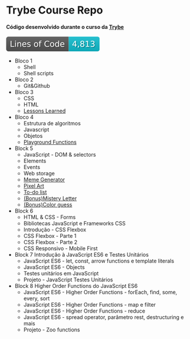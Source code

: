 # Trybe Course Repo

#### Código desenvolvido durante o curso da [Trybe](https://www.betrybe.com/)
![Lines of code](https://github.com/wberilo/trybe-exercises/blob/image-data/badge.svg)
* Bloco 1
    * Shell
    * Shell scripts
* Bloco 2
    * Git&Github
* Bloco 3
    * CSS
    * HTML
    * [Lessons Learned](https://github.com/wberilo/trybe-project-block-3)
* Bloco 4
    * Estrutura de algoritmos
    * Javascript
    * Objetos
    * [Playground Functions](https://github.com/wberilo/trybe-project-block-4)
* Block 5
    * JavaScript - DOM & selectors
    * Elements
    * Events
    * Web storage
    * [Meme Generator](https://github.com/wberilo/meme-generator)
    * [Pixel Art](https://github.com/wberilo/pixel-art)
    * [To-do list](https://github.com/wberilo/todo-list)
    * [(Bonus)Mistery Letter](https://github.com/wberilo/mistery-letter)
    * [(Bonus)Color guess](https://github.com/wberilo/color-guess)
* Block 6
    * HTML & CSS - Forms
    * Bibliotecas JavaScript e Frameworks CSS
    * Introdução - CSS Flexbox
    * CSS Flexbox - Parte 1
    * CSS Flexbox - Parte 2
    * CSS Responsivo - Mobile First
* Block 7 Introdução à JavaScript ES6 e Testes Unitários
    * JavaScript ES6 - let, const, arrow functions e template literals
    * JavaScript ES6 - Objects
    * Testes unitários em JavaScript
    * Projeto - JavaScript Testes Unitários
* Block 8 Higher Order Functions do JavaScript ES6
    * JavaScript ES6 - Higher Order Functions - forEach, find, some, every, sort
    * JavaScript ES6 - Higher Order Functions - map e filter
    * JavaScript ES6 - Higher Order Functions - reduce
    * JavaScript ES6 - spread operator, parâmetro rest, destructuring e mais
    * Projeto - Zoo functions
